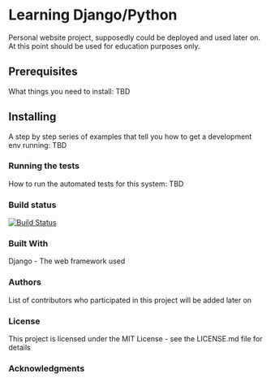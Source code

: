 # Learning Django/Python 
Personal website project, supposedly could be deployed and used later on.
At this point should be used for education purposes only.

## Prerequisites
What things you need to install: TBD

## Installing
A step by step series of examples that tell you how to get a development env running: TBD

### Running the tests
How to run the automated tests for this system: TBD

### Build status
[![Build Status](https://travis-ci.com/kpi-web-guild/django-girls-blog-schenkh.svg?branch=master)](https://travis-ci.com/kpi-web-guild/django-girls-blog-schenkh)

### Built With
Django - The web framework used

### Authors
List of contributors who participated in this project will be added later on

### License
This project is licensed under the MIT License - see the LICENSE.md file for details

### Acknowledgments
